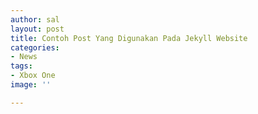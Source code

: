 ```yaml
---
author: sal
layout: post
title: Contoh Post Yang Digunakan Pada Jekyll Website
categories:
- News
tags:
- Xbox One
image: ''

---
```

